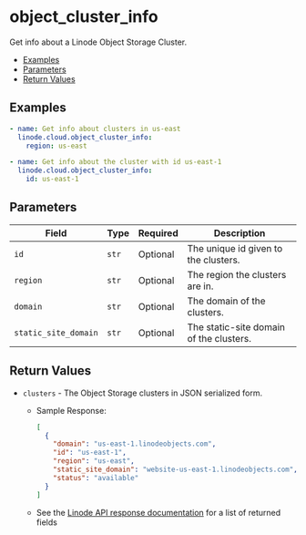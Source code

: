 # object_cluster_info

Get info about a Linode Object Storage Cluster.


- [Examples](#examples)
- [Parameters](#parameters)
- [Return Values](#return-values)

## Examples

```yaml
- name: Get info about clusters in us-east
  linode.cloud.object_cluster_info:
    region: us-east
```

```yaml
- name: Get info about the cluster with id us-east-1
  linode.cloud.object_cluster_info:
    id: us-east-1
```









## Parameters

| Field     | Type | Required | Description                                                                  |
|-----------|------|----------|------------------------------------------------------------------------------|
| `id` | `str` | Optional | The unique id given to the clusters.   |
| `region` | `str` | Optional | The region the clusters are in.   |
| `domain` | `str` | Optional | The domain of the clusters.   |
| `static_site_domain` | `str` | Optional | The static-site domain of the clusters.   |





## Return Values

- `clusters` - The Object Storage clusters in JSON serialized form.

    - Sample Response:
        ```json
        [
          {
            "domain": "us-east-1.linodeobjects.com",
            "id": "us-east-1",
            "region": "us-east",
            "static_site_domain": "website-us-east-1.linodeobjects.com",
            "status": "available"
          }
        ]
        ```
    - See the [Linode API response documentation](https://www.linode.com/docs/api/object-storage/#cluster-view__responses) for a list of returned fields


